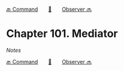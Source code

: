 [🔙 Command][previous-chapter]&nbsp;&nbsp;&nbsp;&nbsp;&nbsp;&nbsp;&nbsp;[🏡][readme]&nbsp;&nbsp;&nbsp;&nbsp;&nbsp;&nbsp;&nbsp;[Observer 🔜][upcoming-chapter]

# Chapter 101. Mediator

_Notes_

[🔙 Command][previous-chapter]&nbsp;&nbsp;&nbsp;&nbsp;&nbsp;&nbsp;&nbsp;[🏡][readme]&nbsp;&nbsp;&nbsp;&nbsp;&nbsp;&nbsp;&nbsp;[Observer 🔜][upcoming-chapter]

[readme]: README.md
[previous-chapter]: ch100-command.md
[upcoming-chapter]: ch102-observer.md